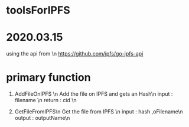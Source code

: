# toolsForIPFS
# 2020.03.15

using the api from \n
https://github.com/ipfs/go-ipfs-api

# primary function
1. AddFileOnIPFS \n
Add the file on IPFS and gets an Hash\n
input 	: filename   \n
return 	: cid        \n

2. GetFileFromIPFS\n
Get the file from IPFS \n
input 	: hash ,oFilename\n
output 	: outputName\n
